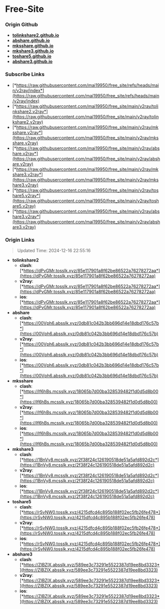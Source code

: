 # Free-Site

### Origin Github

- [**tolinkshare2.github.io**](https://github.com/tolinkshare2/tolinkshare2.github.io)
- [**abshare.github.io**](https://github.com/abshare/abshare.github.io)
- [**mksshare.github.io**](https://github.com/mksshare/mksshare.github.io)
- [**mkshare3.github.io**](https://github.com/mkshare3/mkshare3.github.io)
- [**toshare5.github.io**](https://github.com/toshare5/toshare5.github.io)
- [**abshare3.github.io**](https://github.com/abshare3/abshare3.github.io)

### Subscribe Links

- [*https://raw.githubusercontent.com/mai19950/free_site/refs/heads/main/v2ray/index*](https://raw.githubusercontent.com/mai19950/free_site/refs/heads/main/v2ray/index)
- [*https://raw.githubusercontent.com/mai19950/free_site/main/v2ray/tolinkshare2.v2ray*](https://raw.githubusercontent.com/mai19950/free_site/main/v2ray/tolinkshare2.v2ray)
- [*https://raw.githubusercontent.com/mai19950/free_site/main/v2ray/mksshare.v2ray*](https://raw.githubusercontent.com/mai19950/free_site/main/v2ray/mksshare.v2ray)
- [*https://raw.githubusercontent.com/mai19950/free_site/main/v2ray/abshare.v2ray*](https://raw.githubusercontent.com/mai19950/free_site/main/v2ray/abshare.v2ray)
- [*https://raw.githubusercontent.com/mai19950/free_site/main/v2ray/mkshare3.v2ray*](https://raw.githubusercontent.com/mai19950/free_site/main/v2ray/mkshare3.v2ray)
- [*https://raw.githubusercontent.com/mai19950/free_site/main/v2ray/toshare5.v2ray*](https://raw.githubusercontent.com/mai19950/free_site/main/v2ray/toshare5.v2ray)
- [*https://raw.githubusercontent.com/mai19950/free_site/main/v2ray/abshare3.v2ray*](https://raw.githubusercontent.com/mai19950/free_site/main/v2ray/abshare3.v2ray)

### Origin Links

> Updated Time: 2024-12-16 22:55:16

- **tolinkshare2**
  - **clash**: [*https://dPvGMr.tosslk.xyz/85e117901a8f62be86522a76278272aa*](https://dPvGMr.tosslk.xyz/85e117901a8f62be86522a76278272aa)
  - **v2ray**: [*https://dPvGMr.tosslk.xyz/85e117901a8f62be86522a76278272aa*](https://dPvGMr.tosslk.xyz/85e117901a8f62be86522a76278272aa)
  - **ios**: [*https://dPvGMr.tosslk.xyz/85e117901a8f62be86522a76278272aa*](https://dPvGMr.tosslk.xyz/85e117901a8f62be86522a76278272aa)
- **abshare**
  - **clash**: [*https://00Vph6.absslk.xyz/0db81c042b3bb696d14e18dbd176c57b*](https://00Vph6.absslk.xyz/0db81c042b3bb696d14e18dbd176c57b)
  - **v2ray**: [*https://00Vph6.absslk.xyz/0db81c042b3bb696d14e18dbd176c57b*](https://00Vph6.absslk.xyz/0db81c042b3bb696d14e18dbd176c57b)
  - **ios**: [*https://00Vph6.absslk.xyz/0db81c042b3bb696d14e18dbd176c57b*](https://00Vph6.absslk.xyz/0db81c042b3bb696d14e18dbd176c57b)
- **mksshare**
  - **clash**: [*https://If6hBs.mcsslk.xyz/18065b7d00ba328539482f1d0d5d8b00*](https://If6hBs.mcsslk.xyz/18065b7d00ba328539482f1d0d5d8b00)
  - **v2ray**: [*https://If6hBs.mcsslk.xyz/18065b7d00ba328539482f1d0d5d8b00*](https://If6hBs.mcsslk.xyz/18065b7d00ba328539482f1d0d5d8b00)
  - **ios**: [*https://If6hBs.mcsslk.xyz/18065b7d00ba328539482f1d0d5d8b00*](https://If6hBs.mcsslk.xyz/18065b7d00ba328539482f1d0d5d8b00)
- **mkshare3**
  - **clash**: [*https://1BnVy8.mcsslk.xyz/2f38f24c126190518de51a5afd892d2c*](https://1BnVy8.mcsslk.xyz/2f38f24c126190518de51a5afd892d2c)
  - **v2ray**: [*https://1BnVy8.mcsslk.xyz/2f38f24c126190518de51a5afd892d2c*](https://1BnVy8.mcsslk.xyz/2f38f24c126190518de51a5afd892d2c)
  - **ios**: [*https://1BnVy8.mcsslk.xyz/2f38f24c126190518de51a5afd892d2c*](https://1BnVy8.mcsslk.xyz/2f38f24c126190518de51a5afd892d2c)
- **toshare5**
  - **clash**: [*https://rSvNW0.tosslk.xyz/4215dfcd4c895b188f02ec5fb26fe478*](https://rSvNW0.tosslk.xyz/4215dfcd4c895b188f02ec5fb26fe478)
  - **v2ray**: [*https://rSvNW0.tosslk.xyz/4215dfcd4c895b188f02ec5fb26fe478*](https://rSvNW0.tosslk.xyz/4215dfcd4c895b188f02ec5fb26fe478)
  - **ios**: [*https://rSvNW0.tosslk.xyz/4215dfcd4c895b188f02ec5fb26fe478*](https://rSvNW0.tosslk.xyz/4215dfcd4c895b188f02ec5fb26fe478)
- **abshare3**
  - **clash**: [*https://ZlBZlX.absslk.xyz/589ee3c73291e5522387d19ee8bd3323*](https://ZlBZlX.absslk.xyz/589ee3c73291e5522387d19ee8bd3323)
  - **v2ray**: [*https://ZlBZlX.absslk.xyz/589ee3c73291e5522387d19ee8bd3323*](https://ZlBZlX.absslk.xyz/589ee3c73291e5522387d19ee8bd3323)
  - **ios**: [*https://ZlBZlX.absslk.xyz/589ee3c73291e5522387d19ee8bd3323*](https://ZlBZlX.absslk.xyz/589ee3c73291e5522387d19ee8bd3323)
